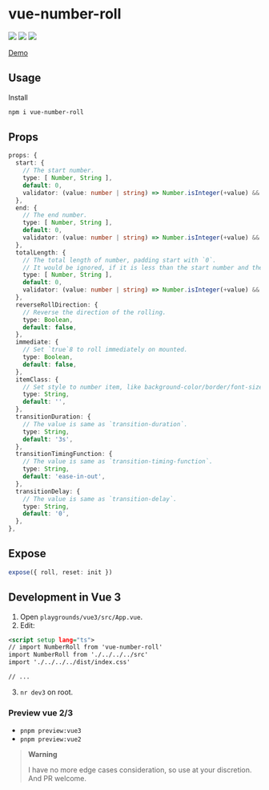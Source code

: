 # vue-number-roll

[![](https://img.shields.io/npm/v/vue-number-roll?color=a1b858&label=npm)](https://www.npmjs.com/package/vue-number-roll)
![](https://img.shields.io/badge/supports-vue%202%2F3-brightgreen)
[![](https://img.shields.io/npm/dependency-version/vue-number-roll/vue-demi)](https://github.com/vueuse/vue-demi)

[Demo](https://lvjiaxuan.github.io/vue-number-roll/index.html)

## Usage

Install
```sh
npm i vue-number-roll
```

## Props

<!-- eslint-skip -->
```ts
props: {
  start: {
    // The start number.
    type: [ Number, String ],
    default: 0,
    validator: (value: number | string) => Number.isInteger(+value) && +value >= 0,
  },
  end: {
    // The end number.
    type: [ Number, String ],
    default: 0,
    validator: (value: number | string) => Number.isInteger(+value) && +value >= 0,
  },
  totalLength: {
    // The total length of number, padding start with `0`.
    // It would be ignored, if it is less than the start number and the end number
    type: [ Number, String ],
    default: 0,
    validator: (value: number | string) => Number.isInteger(+value) && +value >= 0,
  },
  reverseRollDirection: {
    // Reverse the direction of the rolling.
    type: Boolean,
    default: false,
  },
  immediate: {
    // Set `true`8 to roll immediately on mounted.
    type: Boolean,
    default: false,
  },
  itemClass: {
    // Set style to number item, like background-color/border/font-size, etc.
    type: String,
    default: '',
  },
  transitionDuration: {
    // The value is same as `transition-duration`.
    type: String,
    default: '3s',
  },
  transitionTimingFunction: {
    // The value is same as `transition-timing-function`.
    type: String,
    default: 'ease-in-out',
  },
  transitionDelay: {
    // The value is same as `transition-delay`.
    type: String,
    default: '0',
  },
},
```

## Expose

```ts
expose({ roll, reset: init })
```

## Development in Vue 3

1. Open `playgrounds/vue3/src/App.vue`.
2. Edit:
```xml
<script setup lang="ts">
// import NumberRoll from 'vue-number-roll'
import NumberRoll from './../../../src'
import './../../../dist/index.css'

// ...
```
3. `nr dev3` on root.

### Preview vue 2/3

- `pnpm preview:vue3`
- `pnpm preview:vue2`

> **Warning**
> 
> I have no more edge cases consideration, so use at your discretion. And PR welcome.
